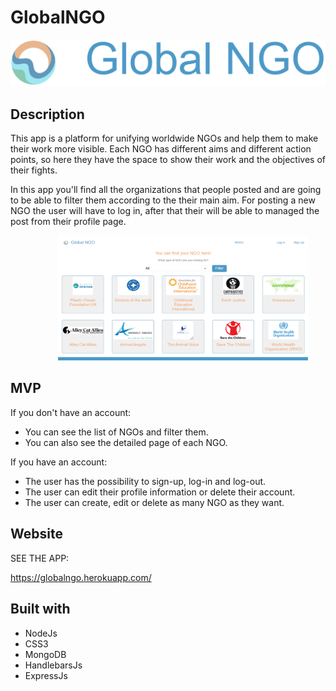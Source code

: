 # GlobalNGO
<img src='./public/images/LG + NAME.png'>

## Description

This app is a platform for unifying worldwide NGOs and help them to make their work more visible. Each NGO has different aims and different action points, so here they have the space to show their work and the objectives of their fights.

In this app you'll find all the organizations that people posted and are going to be able to filter them according to the their main aim. For posting a new NGO the user will have to log in, after that their will be able to managed the post from their profile page.

<img src='./public/images/APP.png' style='width: 400px; height:200px; margin-left:15%'>

## MVP

If you don't have an account:
- You can see the list of NGOs and filter them.
- You can also see the detailed page of each NGO.

If you have an account:
- The user has the possibility to sign-up, log-in and log-out.
- The user can edit their profile information or delete their account.
- The user can create, edit or delete as many NGO as they want.


## Website

SEE THE APP:

https://globalngo.herokuapp.com/

## Built with

- NodeJs
- CSS3
- MongoDB
- HandlebarsJs
- ExpressJs